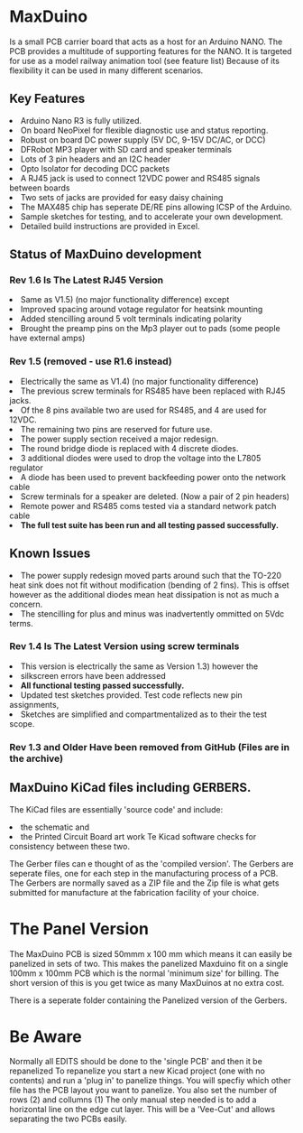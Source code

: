 # MaxDuino
Is a small PCB carrier board that acts as a host for an Arduino NANO.
The PCB provides a multitude of supporting features for the NANO.
It is targeted for use as a model railway animation tool (see feature list)
Because of its flexibility it can be used in many different scenarios.

## Key Features
<Li>Arduino Nano R3 is fully utilized.
<Li>On board NeoPixel for flexible diagnostic use and status reporting.
<Li>Robust on board DC power supply (5V DC, 9-15V DC/AC, or DCC)
<Li>DFRobot MP3 player with SD card and speaker terminals
<Li>Lots of 3 pin headers and an I2C header
<Li>Opto Isolator for decoding DCC packets
<Li>A RJ45 jack is used to connect 12VDC power and RS485 signals between boards
<li>Two sets of jacks are provided for easy daisy chaining
<Li>The MAX485 chip has seperate DE/RE pins allowing ICSP of the Arduino. 
<Li>Sample sketches for testing, and to accelerate your own development.
<li>Detailed build instructions are provided in Excel.

## Status of MaxDuino development 
### Rev 1.6 Is The Latest RJ45 Version 
<Li>Same as V1.5) (no major functionality difference) except
<Li>Improved spacing around votage regulator for heatsink mounting
<Li>Added stencilling around 5 volt terminals indicating polarity
<li>Brought the preamp pins on the Mp3 player out to pads (some people have external amps)

### Rev 1.5 (removed - use R1.6 instead)
<Li>Electrically the same as V1.4) (no major functionality difference)
<li>The previous screw terminals for RS485 have been replaced with RJ45 jacks.
<li>Of the 8 pins available two are used for RS485, and 4 are used for 12VDC.
<li>The remaining two pins are reserved for future use.
<Li>The power supply section received a major redesign.
<li>The round bridge diode is replaced with 4 discrete diodes.
<Li>3 additional diodes were used to drop the voltage into the L7805 regulator
<Li>A diode has been used to prevent backfeeding power onto the network cable 
<li>Screw terminals for a speaker are deleted. (Now a pair of 2 pin headers)
<Li>Remote power and RS485 coms tested via a standard network patch cable</Li>
<Li><B>The full test suite has been run and all testing passed successfully.</B>

## Known Issues
<Li>The power supply redesign moved parts around such that the TO-220 heat sink
does not fit without modification (bending of 2 fins). This is offset however
as the additional diodes mean heat dissipation is not as much a concern. 
<Li>The stencilling for plus and minus was inadvertently ommitted on 5Vdc terms. 

### Rev 1.4 Is The Latest Version using screw terminals
<Li>This version is electrically the same as Version 1.3) however the 
<Li>silkscreen errors have been addressed</Li>
<Li><B>All functional testing passed successfully.</B></Li>
<Li>Updated test sketches provided. Test code reflects new pin assignments,
<Li>Sketches are simplified and compartmentalized as to their the test scope.

### Rev 1.3 and Older Have been removed from GitHub (Files are in the archive)

## MaxDuino KiCad files including GERBERS.
The KiCad files are essentially 'source code' and include:
<Li>the schematic and
<Li>the Printed Circuit Board art work
Te Kicad software checks for consistency between these two.

The Gerber files can e thought of as the 'compiled version'. The Gerbers
are seperate files, one for each step in the manufacturing process of a PCB.
The Gerbers are normally saved as a ZIP file and the Zip file is what gets
submitted for manufacture at the fabrication facility of your choice.

# The Panel Version
The MaxDuino PCB is sized 50mmm x 100 mm which means it can easily be panelized
in sets of two. This makes the panelized Maxduino fit on a single 100mm x 100mm 
PCB which is the normal 'minimum size' for billing. The short version of this 
is you get twice as many MaxDuinos at no extra cost.

There is a seperate folder containing the Panelized version of the Gerbers.

# Be Aware
Normally all EDITS should be done to the 'single PCB' and then it be repanelized
To repanelize you start a new Kicad project (one with no contents)
and run a 'plug in' to panelize things. You will specfiy which other 
file has the PCB layout you want to panelize. You also set the number of
rows (2) and collumns (1)
The only manual step needed is to add a horizontal line on the edge cut layer.
This will be a 'Vee-Cut' and allows separating the two PCBs easily.
